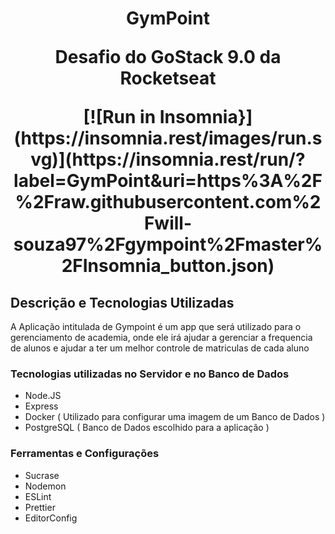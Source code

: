 <h1 align="center">
  <strong>
    <p>GymPoint</p>
    <p>Desafio do GoStack 9.0 da Rocketseat</p>
    [![Run in Insomnia}](https://insomnia.rest/images/run.svg)](https://insomnia.rest/run/?label=GymPoint&uri=https%3A%2F%2Fraw.githubusercontent.com%2Fwill-souza97%2Fgympoint%2Fmaster%2FInsomnia_button.json)
  </strong>
</h1>

<h2>
  <strong>Descrição e Tecnologias Utilizadas</strong>
</h2>

<p>A Aplicação intitulada de Gympoint é um app que será utilizado para o gerenciamento de academia, onde ele irá ajudar a gerenciar a frequencia de alunos e ajudar a ter um melhor controle de matriculas de cada aluno</p>

<h3>
  <strong>
    Tecnologias utilizadas no Servidor e no Banco de Dados
  </strong>
</h3>
<ul>
  <li>Node.JS</li>
  <li>Express</li>
  <li>Docker ( Utilizado para configurar uma imagem de um Banco de Dados )</li>
  <li>PostgreSQL ( Banco de Dados escolhido para a aplicação )</li>
</ul>

<h3>
  <strong>
    Ferramentas e Configurações
  </strong>
</h3>
<ul>
  <li>Sucrase</li>
  <li>Nodemon</li>
  <li>ESLint</li>
  <li>Prettier</li>
  <li>EditorConfig</li>
</ul>
